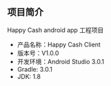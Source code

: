 ## 项目简介
Happy Cash android app 工程项目

- 产品名称：Happy Cash Client
- 版本号：V1.0.0
- 开发环境：Android Studio 3.0.1
- Gradle: 3.0.1
- JDK: 1.8
